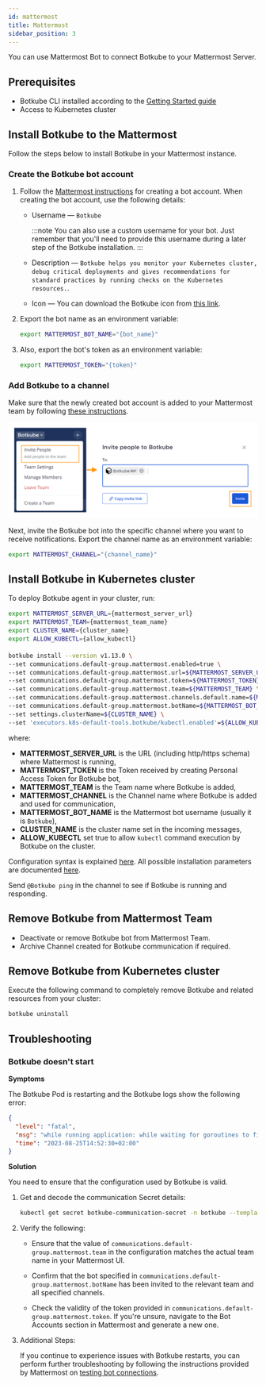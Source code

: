 ```yaml
---
id: mattermost
title: Mattermost
sidebar_position: 3
---
```


You can use Mattermost Bot to connect Botkube to your Mattermost Server.

## Prerequisites

- Botkube CLI installed according to the [Getting Started guide](../../cli/getting-started.mdx#installation)
- Access to Kubernetes cluster

## Install Botkube to the Mattermost

Follow the steps below to install Botkube in your Mattermost instance.

### Create the Botkube bot account

1. Follow the [Mattermost instructions](https://developers.mattermost.com/integrate/reference/bot-accounts/) for creating a bot account. When creating the bot account, use the following details:

   - Username — `Botkube`

     :::note
     You can also use a custom username for your bot. Just remember that you'll need to provide this username during a later step of the Botkube installation.
     :::

   - Description — `Botkube helps you monitor your Kubernetes cluster, debug critical deployments and gives recommendations for standard practices by running checks on the Kubernetes resources.`.

   - Icon — You can download the Botkube icon from [this link](https://github.com/kubeshop/botkube/blob/main/branding/logos/botkube-black-192x192.png).

2. Export the bot name as an environment variable:

   ```bash
   export MATTERMOST_BOT_NAME="{bot_name}"
   ```

3. Also, export the bot's token as an environment variable:

   ```bash
   export MATTERMOST_TOKEN="{token}"
   ```

### Add Botkube to a channel

Make sure that the newly created bot account is added to your Mattermost team by following [these instructions](https://developers.mattermost.com/integrate/reference/bot-accounts/#bot-account-creation).

![Invite Bot Account](./assets/invite.png)

Next, invite the Botkube bot into the specific channel where you want to receive notifications. Export the channel name as an environment variable:

```bash
export MATTERMOST_CHANNEL="{channel_name}"
```

## Install Botkube in Kubernetes cluster

To deploy Botkube agent in your cluster, run:

```bash
export MATTERMOST_SERVER_URL={mattermost_server_url}
export MATTERMOST_TEAM={mattermost_team_name}
export CLUSTER_NAME={cluster_name}
export ALLOW_KUBECTL={allow_kubectl}

botkube install --version v1.13.0 \
--set communications.default-group.mattermost.enabled=true \
--set communications.default-group.mattermost.url=${MATTERMOST_SERVER_URL} \
--set communications.default-group.mattermost.token=${MATTERMOST_TOKEN} \
--set communications.default-group.mattermost.team=${MATTERMOST_TEAM} \
--set communications.default-group.mattermost.channels.default.name=${MATTERMOST_CHANNEL} \
--set communications.default-group.mattermost.botName=${MATTERMOST_BOT_NAME} \
--set settings.clusterName=${CLUSTER_NAME} \
--set 'executors.k8s-default-tools.botkube/kubectl.enabled'=${ALLOW_KUBECTL}
```

where:

- **MATTERMOST_SERVER_URL** is the URL (including http/https schema) where Mattermost is running,
- **MATTERMOST_TOKEN** is the Token received by creating Personal Access Token for Botkube bot,
- **MATTERMOST_TEAM** is the Team name where Botkube is added,
- **MATTERMOST_CHANNEL** is the Channel name where Botkube is added and used for communication,
- **MATTERMOST_BOT_NAME** is the Mattermost bot username (usually it is `Botkube`),
- **CLUSTER_NAME** is the cluster name set in the incoming messages,
- **ALLOW_KUBECTL** set true to allow `kubectl` command execution by Botkube on the cluster.

Configuration syntax is explained [here](../../self-hosted-configuration).
All possible installation parameters are documented [here](../../self-hosted-configuration/helm-chart-parameters).

Send `@Botkube ping` in the channel to see if Botkube is running and responding.

## Remove Botkube from Mattermost Team

- Deactivate or remove Botkube bot from Mattermost Team.
- Archive Channel created for Botkube communication if required.

## Remove Botkube from Kubernetes cluster

Execute the following command to completely remove Botkube and related resources from your cluster:

```bash
botkube uninstall
```

## Troubleshooting

### Botkube doesn't start

**Symptoms**

The Botkube Pod is restarting and the Botkube logs show the following error:

```json
{
  "level": "fatal",
  "msg": "while running application: while waiting for goroutines to finish gracefully: 1 error occurred:\n\t* while creating Mattermost bot: while getting team details: team \"Botkube\" not found",
  "time": "2023-08-25T14:52:30+02:00"
}
```

**Solution**

You need to ensure that the configuration used by Botkube is valid.

1. Get and decode the communication Secret details:
   ```bash
   kubectl get secret botkube-communication-secret -n botkube --template='{{index .data "comm_config.yaml" | base64decode }}'
   ```
2. Verify the following:

   - Ensure that the value of `communications.default-group.mattermost.team` in the configuration matches the actual team name in your Mattermost UI.

   - Confirm that the bot specified in `communications.default-group.mattermost.botName` has been invited to the relevant team and all specified channels.

   - Check the validity of the token provided in `communications.default-group.mattermost.token`. If you're unsure, navigate to the Bot Accounts section in Mattermost and generate a new one.

3. Additional Steps:

   If you continue to experience issues with Botkube restarts, you can perform further troubleshooting by following the instructions provided by Mattermost on [testing bot connections](https://developers.mattermost.com/integrate/reference/bot-accounts/#how-can-i-quickly-test-if-my-bot-account-is-working).
